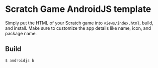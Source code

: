 # Scratch Game AndroidJS template
Simply put the HTML of your Scratch game into `views/index.html`, build, and install. Make sure to customize the app details like name, icon, and package name.
## Build
```bash
$ androidjs b
```

